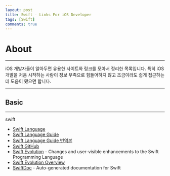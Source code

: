 ```yaml
---
layout: post
title: Swift - Links For iOS Developer
tags: [Swift]
comments: true
---
```




# About
---

iOS 개발자들이 알아두면 유용한 사이트와 링크를 모아서 정리한 목록입니다. 특히 iOS개발을 처음 시작하는 사람이 정보 부족으로 힘들어하지 않고 조금이라도 쉽게 접근하는데 도움이 됐으면 합니다.

---


## Basic

---

swift

 - [Swift Language](https://swift.org/)
 - [Swift Language Guide](https://docs.swift.org/swift-book/LanguageGuide/TheBasics.html)
 - [Swift Language Guide 번역본](https://swift.org/)
 - [Swift GitHub](https://swift.org/)
 - [Swift Evolution](https://swift.org/) - Changes and user-visible enhancements to the Swift Programming Language
 - [Swift Evolution Overview](https://swift.org/)
 - [SwiftDoc](https://swift.org/) -  Auto-generated documentation for Swift




